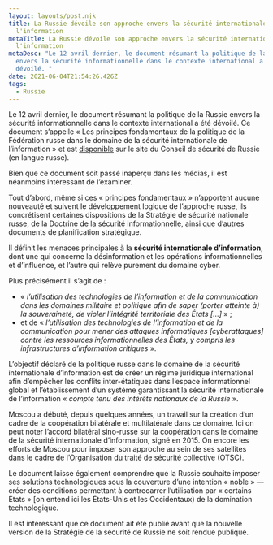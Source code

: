 ```yaml
---
layout: layouts/post.njk
title: La Russie dévoile son approche envers la sécurité internationale de
  l'information
metaTitle: La Russie dévoile son approche envers la sécurité internationale de
  l'information
metaDesc: "Le 12 avril dernier, le document résumant la politique de la Russie
  envers la sécurité informationnelle dans le contexte international a été
  dévoilé. "
date: 2021-06-04T21:54:26.426Z
tags:
  - Russie
---
```

Le 12 avril dernier, le document résumant la politique de la Russie envers la sécurité informationnelle dans le contexte international a été dévoilé. Ce document s’appelle « Les principes fondamentaux de la politique de la Fédération russe dans le domaine de la sécurité internationale de l’information » et est [disponible](http://www.scrf.gov.ru/security/information/document114/) sur le site du Conseil de sécurité de Russie (en langue russe).

Bien que ce document soit passé inaperçu dans les médias, il est néanmoins intéressant de l’examiner.

Tout d’abord, même si ces « principes fondamentaux » n’apportent aucune nouveauté et suivent le développement logique de l’approche russe, ils concrétisent certaines dispositions de la Stratégie de sécurité nationale russe, de la Doctrine de la sécurité informationnelle, ainsi que d’autres documents de planification stratégique.

Il définit les menaces principales à la **sécurité internationale d’information**, dont une qui concerne la désinformation et les opérations informationnelles et d’influence, et l’autre qui relève purement du domaine cyber.

Plus précisément il s’agit de :

* « *l’utilisation des technologies de l’information et de la communication dans les domaines militaire et politique afin de saper (porter atteinte à) la souveraineté, de violer l’intégrité territoriale des États \[…]* » ;
* et de « *l’utilisation des technologies de l’information et de la communication pour mener des attaques informatiques \[cyberattaques] contre les ressources informationnelles des États, y compris les infrastructures d’information critiques* ».

L’objectif déclaré de la politique russe dans le domaine de la sécurité internationale d’information est de créer un régime juridique international afin d’empêcher les conflits inter-étatiques dans l’espace informationnel global et l’établissement d’un système garantissant la sécurité internationale de l’information « *compte tenu des intérêts nationaux de la Russie* ».

Moscou a débuté, depuis quelques années, un travail sur la création d’un cadre de la coopération bilatérale et multilatérale dans ce domaine. Ici on peut noter l’accord bilatéral sino-russe sur la coopération dans le domaine de la sécurité internationale d’information, signé en 2015. On encore les efforts de Moscou pour imposer son approche au sein de ses satellites dans le cadre de l’Organisation du traité de sécurité collective (OTSC).

Le document laisse également comprendre que la Russie souhaite imposer ses solutions technologiques sous la couverture d’une intention « noble » — créer des conditions permettant à contrecarrer l’utilisation par « certains États » [on entend ici les États-Unis et les Occidentaux) de la domination technologique.

Il est intéressant que ce document ait été publié avant que la nouvelle version de la Stratégie de la sécurité de Russie ne soit rendue publique.